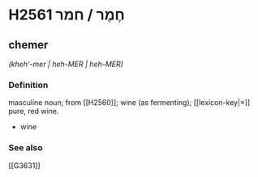 # H2561 חֶמֶר / חמר

## chemer

_(kheh'-mer | heh-MER | heh-MER)_

### Definition

masculine noun; from [[H2560]]; wine (as fermenting); [[lexicon-key|×]] pure, red wine.

- wine
### See also

[[G3631]]

